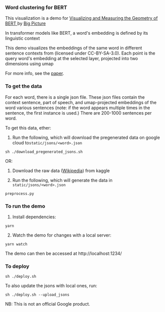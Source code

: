 ### Word clustering for BERT

This visualization is a demo for [Visualizing and Measuring the Geometry of BERT
](https://arxiv.org/abs/1906.02715) by [Big Picture](https://research.google.com/bigpicture/)

In transformer models like BERT, a word's embedding is defined by its linguistic context

This demo visualizes the embeddings of the same word in different sentence contexts from (licensed under CC-BY-SA-3.0). Each point is the query word's embedding at the selected layer, projected into two dimensions using umap

For more info, see the [paper](https://arxiv.org/abs/1906.02715).
### To get the data
For each word, there is a single json file.
These json files contain the context sentence, part of speech, and umap-projected embeddings of the word various sentences (note: if the word appears multiple times in the sentence, the first instance is used.) There are 200-1000 sentences per word.

To get this data, ether:
1. Run the following, which will download the pregenerated data on google cloud to```static/jsons/<word>.json```
```
sh ./download_pregenerated_jsons.sh
```
OR:
1. Download the raw data ([Wikipedia](https://www.kaggle.com/jkkphys/english-wikipedia-articles-20170820-sqlite)) from kaggle

2. Run the following, which will generate the data in ```static/jsons/<word>.json```
```
preprocess.py
```
### To run the demo

1. Install dependencies:
```
yarn
```

2. Watch the demo for changes with a local server:
```
yarn watch
```
The demo can then be accessed at http://localhost:1234/

### To deploy
```
sh ./deploy.sh
```

To also update the jsons with local ones, run:
```
sh ./deploy.sh --upload_jsons
```

NB: This is not an official Google product.
